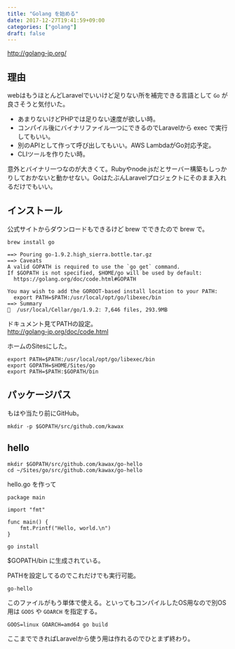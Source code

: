 ```yaml
---
title: "Golang を始める"
date: 2017-12-27T19:41:59+09:00
categories: ["golang"]
draft: false
---
```


http://golang-jp.org/

## 理由
webはもうほとんどLaravelでいいけど足りない所を補完できる言語として `Go` が良さそうと気付いた。

- あまりないけどPHPでは足りない速度が欲しい時。
- コンパイル後にバイナリファイル一つにできるのでLaravelから exec で実行してもいい。
- 別のAPIとして作って呼び出してもいい。AWS LambdaがGo対応予定。
- CLIツールを作りたい時。

意外とバイナリ一つなのが大きくて。Rubyやnode.jsだとサーバー構築もしっかりしておかないと動かせない。GoはたぶんLaravelプロジェクトにそのまま入れるだけでもいい。

## インストール
公式サイトからダウンロードもできるけど brew でできたので brew で。

```
brew install go
```

```
==> Pouring go-1.9.2.high_sierra.bottle.tar.gz
==> Caveats
A valid GOPATH is required to use the `go get` command.
If $GOPATH is not specified, $HOME/go will be used by default:
  https://golang.org/doc/code.html#GOPATH

You may wish to add the GOROOT-based install location to your PATH:
  export PATH=$PATH:/usr/local/opt/go/libexec/bin
==> Summary
🍺  /usr/local/Cellar/go/1.9.2: 7,646 files, 293.9MB
```

ドキュメント見てPATHの設定。  
http://golang-jp.org/doc/code.html

ホームのSitesにした。

```
export PATH=$PATH:/usr/local/opt/go/libexec/bin
export GOPATH=$HOME/Sites/go
export PATH=$PATH:$GOPATH/bin
```

## パッケージパス
もはや当たり前にGitHub。

```
mkdir -p $GOPATH/src/github.com/kawax
```

## hello

```
mkdir $GOPATH/src/github.com/kawax/go-hello
cd ~/Sites/go/src/github.com/kawax/go-hello
```

hello.go を作って

```
package main

import "fmt"

func main() {
	fmt.Printf("Hello, world.\n")
}
```

```
go install
```

$GOPATH/bin に生成されている。

PATHを設定してるのでこれだけでも実行可能。

```
go-hello
```

このファイルがもう単体で使える。といってもコンパイルしたOS用なので別OS用は `GOOS` や `GOARCH` を指定する。

```
GOOS=linux GOARCH=amd64 go build
```

ここまでできればLaravelから使う用は作れるのでひとまず終わり。
